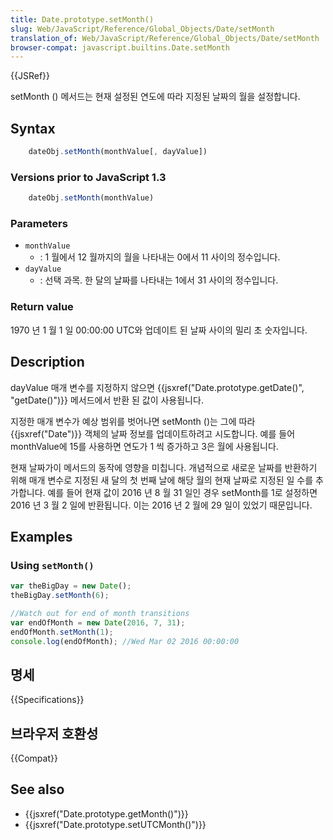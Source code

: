 ```yaml
---
title: Date.prototype.setMonth()
slug: Web/JavaScript/Reference/Global_Objects/Date/setMonth
translation_of: Web/JavaScript/Reference/Global_Objects/Date/setMonth
browser-compat: javascript.builtins.Date.setMonth
---
```


{{JSRef}}

setMonth () 메서드는 현재 설정된 연도에 따라 지정된 날짜의 월을 설정합니다.

## Syntax

```js
    dateObj.setMonth(monthValue[, dayValue])
```

### Versions prior to JavaScript 1.3

```js
    dateObj.setMonth(monthValue)
```

### Parameters

- `monthValue`
  - : 1 월에서 12 월까지의 월을 나타내는 0에서 11 사이의 정수입니다.
- `dayValue`
  - : 선택 과목. 한 달의 날짜를 나타내는 1에서 31 사이의 정수입니다.

### Return value

1970 년 1 월 1 일 00:00:00 UTC와 업데이트 된 날짜 사이의 밀리 초 숫자입니다.

## Description

dayValue 매개 변수를 지정하지 않으면 {{jsxref("Date.prototype.getDate()", "getDate()")}} 메서드에서 반환 된 값이 사용됩니다.

지정한 매개 변수가 예상 범위를 벗어나면 setMonth ()는 그에 따라 {{jsxref("Date")}} 객체의 날짜 정보를 업데이트하려고 시도합니다. 예를 들어 monthValue에 15를 사용하면 연도가 1 씩 증가하고 3은 월에 사용됩니다.

현재 날짜가이 메서드의 동작에 영향을 미칩니다. 개념적으로 새로운 날짜를 반환하기 위해 매개 변수로 지정된 새 달의 첫 번째 날에 해당 월의 현재 날짜로 지정된 일 수를 추가합니다. 예를 들어 현재 값이 2016 년 8 월 31 일인 경우 setMonth를 1로 설정하면 2016 년 3 월 2 일에 반환됩니다. 이는 2016 년 2 월에 29 일이 있었기 때문입니다.

## Examples

### Using `setMonth()`

```js
var theBigDay = new Date();
theBigDay.setMonth(6);

//Watch out for end of month transitions
var endOfMonth = new Date(2016, 7, 31);
endOfMonth.setMonth(1);
console.log(endOfMonth); //Wed Mar 02 2016 00:00:00
```

## 명세

{{Specifications}}

## 브라우저 호환성

{{Compat}}

## See also

- {{jsxref("Date.prototype.getMonth()")}}
- {{jsxref("Date.prototype.setUTCMonth()")}}
